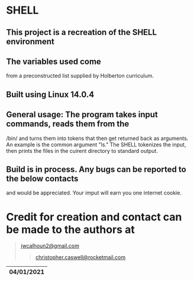 # SHELL

## This project is a recreation of the SHELL environment
## The variables used come
from a preconstructed list supplied by Holberton curriculum.

## Built using Linux 14.0.4

## General usage: The program takes input commands, reads them from the
/bin/ and turns them into tokens that then get returned back as
arguments. An example is the common argument "ls." The SHELL tokenizes
the input, then prints the files in the cuirent directory to standard
output.

## Build is in process. Any bugs can be reported to the below contacts
and would be appreciated. Your imput will earn you one
internet cookie.

# Credit for creation and contact can be made to the authors at
>jwcalhoun2@gmail.com
>>christopher.caswell@rocketmail.com

|04/01/2021|
|----------|